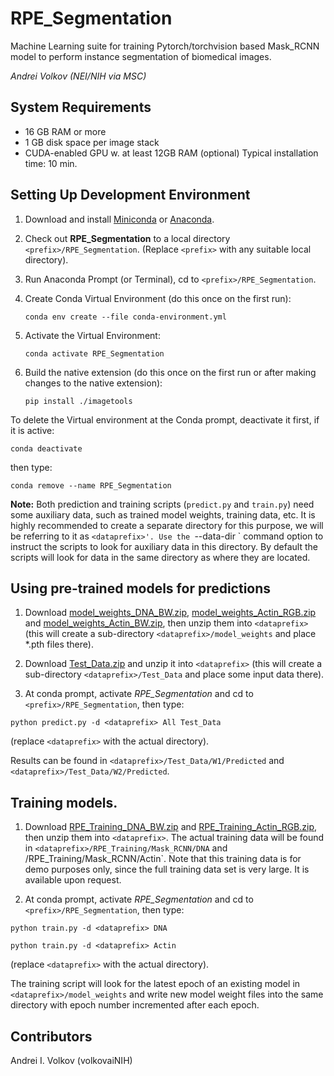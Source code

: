 # RPE_Segmentation

Machine Learning suite for training Pytorch/torchvision based Mask_RCNN model to perform
instance segmentation of biomedical images.

*Andrei Volkov (NEI/NIH via MSC)*

## System Requirements

- 16 GB RAM or more
- 1 GB disk space per image stack
- CUDA-enabled GPU w. at least 12GB RAM (optional)
Typical installation time: 10 min.

## Setting Up Development Environment

1. Download and install [Miniconda](https://docs.conda.io/en/latest/miniconda.html)
or [Anaconda](https://www.anaconda.com/products/individual).

2. Check out **RPE_Segmentation** to a local directory `<prefix>/RPE_Segmentation`.
(Replace `<prefix>` with any suitable local directory).

3. Run Anaconda Prompt (or Terminal), cd to `<prefix>/RPE_Segmentation`.

4. Create Conda Virtual Environment (do this once on the first run):

	`conda env create --file conda-environment.yml`
   
5. Activate the Virtual Environment:

	`conda activate RPE_Segmentation`
	
6. Build the native extension (do this once on the first run or after making changes to the native extension):

	`pip install ./imagetools`
   
To delete the Virtual environment at the Conda prompt, deactivate it first, if it is active:

`conda deactivate`

then type:

`conda remove --name RPE_Segmentation`


**Note:** Both prediction and training scripts (`predict.py` and `train.py`) need some auxiliary data, such
as trained model weights, training data, etc. It is highly recommended to create a separate directory for
this purpose, we will be referring to it as `<dataprefix>'. Use the `--data-dir <dataprefix>` command option to
instruct the scripts to look for auxiliary data in this directory. By default the scripts will look for data
in the same directory as where they are located.

## Using pre-trained models for predictions

1. Download [model_weights_DNA_BW.zip](https://github.com/NIH-NEI/RPE_Segmentation/releases/download/pretrained/model_weights_DNA_BW.zip),
[model_weights_Actin_RGB.zip](https://github.com/NIH-NEI/RPE_Segmentation/releases/download/pretrained/model_weights_Actin_RGB.zip)
and [model_weights_Actin_BW.zip](https://github.com/NIH-NEI/RPE_Segmentation/releases/download/pretrained/model_weights_Actin_BW.zip), then
unzip them into `<dataprefix>` (this will create a sub-directory `<dataprefix>/model_weights` and place *.pth
files there).

2. Download [Test_Data.zip](https://github.com/NIH-NEI/RPE_Segmentation/releases/download/testdata/Test_Data.zip)
and unzip it into `<dataprefix>` (this will create a sub-directory `<dataprefix>/Test_Data`
and place some input data there).

3. At conda prompt, activate *RPE_Segmentation* and cd to `<prefix>/RPE_Segmentation`, then type:

`python predict.py -d <dataprefix> All Test_Data`

(replace `<dataprefix>` with the actual directory).

Results can be found in `<dataprefix>/Test_Data/W1/Predicted` and `<dataprefix>/Test_Data/W2/Predicted`.

## Training models.

1. Download [RPE_Training_DNA_BW.zip](https://github.com/NIH-NEI/RPE_Segmentation/releases/download/training/RPE_Training_DNA_BW.zip)
and [RPE_Training_Actin_RGB.zip](https://github.com/NIH-NEI/RPE_Segmentation/releases/download/training/RPE_Training_Actin_RGB.zip),
then unzip them into `<dataprefix>`.
The actual training data will be found in `<dataprefix>/RPE_Training/Mask_RCNN/DNA` and
<dataprefix>/RPE_Training/Mask_RCNN/Actin`. Note that this training data is for demo purposes only, since
the full training data set is very large. It is available upon request.

2. At conda prompt, activate *RPE_Segmentation* and cd to `<prefix>/RPE_Segmentation`, then type:

`python train.py -d <dataprefix> DNA`

`python train.py -d <dataprefix> Actin`

(replace `<dataprefix>` with the actual directory).

The training script will look for the latest epoch of an existing model in `<dataprefix>/model_weights` and
write new model weight files into the same directory with epoch number incremented after each epoch.

## Contributors

Andrei I. Volkov (volkovaiNIH)
